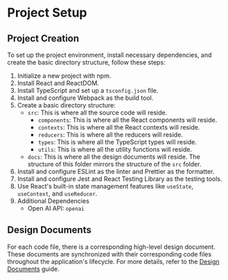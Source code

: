 # Project Setup

## Project Creation

To set up the project environment, install necessary dependencies, and create the basic directory structure, follow these steps:

1. Initialize a new project with npm.
2. Install React and ReactDOM.
3. Install TypeScript and set up a `tsconfig.json` file.
4. Install and configure Webpack as the build tool.
5. Create a basic directory structure:
    - `src`: This is where all the source code will reside.
        - `components`: This is where all the React components will reside.
        - `contexts`: This is where all the React contexts will reside.
        - `reducers`: This is where all the reducers will reside.
        - `types`: This is where all the TypeScript types will reside.
        - `utils`: This is where all the utility functions will reside.
    - `docs`: This is where all the design documents will reside. The structure of this folder mirrors the structure of the `src` folder.
6. Install and configure ESLint as the linter and Prettier as the formatter.
7. Install and configure Jest and React Testing Library as the testing tools.
8. Use React's built-in state management features like `useState`, `useContext`, and `useReducer`.
9. Additional Dependencies
   - Open AI API: `openai`

## Design Documents

For each code file, there is a corresponding high-level design document. These documents are synchronized with their corresponding code files throughout the application's lifecycle. For more details, refer to the [Design Documents](../ext/DesignDocuments.md) guide.

